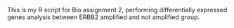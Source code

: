 This is my R script for Bio assignment 2, performing differentially expressed genes analysis between ERBB2 amplified and not amplified group.
